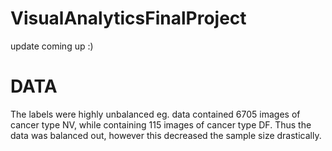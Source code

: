 # VisualAnalyticsFinalProject
update coming up :)


# DATA
The labels were highly unbalanced eg. data contained 6705 images of cancer type  NV, while containing 115 images of cancer type DF. Thus the data was balanced out, however this decreased the sample size drastically.


